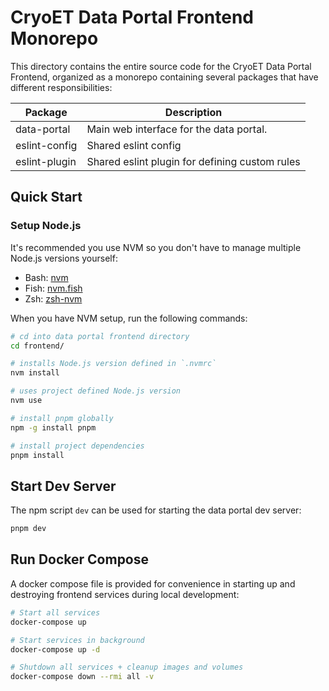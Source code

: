 # CryoET Data Portal Frontend Monorepo

This directory contains the entire source code for the CryoET Data Portal Frontend, organized as a monorepo containing several packages that have different responsibilities:

| Package       | Description                                    |
| ------------- | ---------------------------------------------- |
| data-portal   | Main web interface for the data portal.        |
| eslint-config | Shared eslint config                           |
| eslint-plugin | Shared eslint plugin for defining custom rules |

## Quick Start

### Setup Node.js

It's recommended you use NVM so you don't have to manage multiple Node.js versions yourself:

- Bash: [nvm](https://github.com/nvm-sh/nvm)
- Fish: [nvm.fish](https://github.com/jorgebucaran/nvm.fish)
- Zsh: [zsh-nvm](https://github.com/lukechilds/zsh-nvm)

When you have NVM setup, run the following commands:

```sh
# cd into data portal frontend directory
cd frontend/

# installs Node.js version defined in `.nvmrc`
nvm install

# uses project defined Node.js version
nvm use

# install pnpm globally
npm -g install pnpm

# install project dependencies
pnpm install
```

## Start Dev Server

The npm script `dev` can be used for starting the data portal dev server:

```sh
pnpm dev
```

## Run Docker Compose

A docker compose file is provided for convenience in starting up and destroying frontend services during local development:

```sh
# Start all services
docker-compose up

# Start services in background
docker-compose up -d

# Shutdown all services + cleanup images and volumes
docker-compose down --rmi all -v
```
